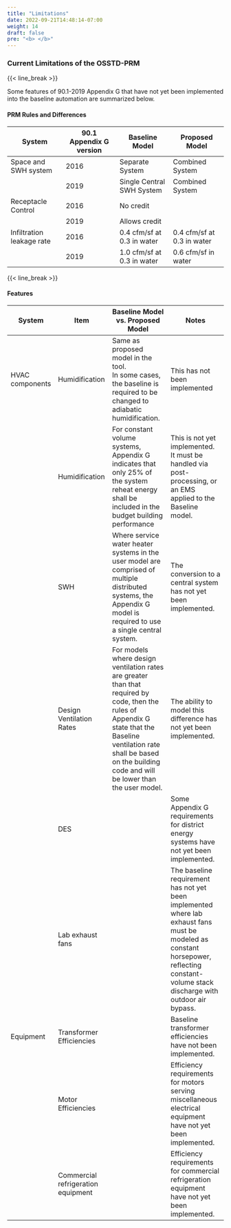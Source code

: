 ```yaml
---
title: "Limitations"
date: 2022-09-21T14:48:14-07:00
weight: 14
draft: false
pre: "<b> </b>"
---
```


### Current Limitations of the OSSTD-PRM

{{< line_break >}}

Some features of 90.1-2019 Appendix G that have not yet been implemented into the baseline automation are summarized below.

#### PRM Rules and Differences
| System      | 90.1 Appendix G version                         | Baseline Model       | Proposed Model                                    |
| ------------- | --------------------- | -------------------------- | ------------------------------------------------- |
| Space and SWH system | 2016             | Separate System    | Combined System            |
|           | 2019             | Single Central SWH System         | Combined System                            |
| Receptacle Control        | 2016 | No credit |  |
|            | 2019                     | Allows credit                |                                          |
| Infiltration leakage rate | 2016             | 0.4 cfm/sf at 0.3 in water    |  0.4 cfm/sf at 0.3 in water            |
|           | 2019             | 1.0 cfm/sf at 0.3 in water         | 0.6 cfm/sf in water |

{{< line_break >}}

#### Features
| System      | Item                        | Baseline Model vs. Proposed Model       | Notes                                    |
| ------------- | --------------------- | -------------------------- | ------------------------------------------------- |
| HVAC components | Humidification             |Same as proposed model in the tool. <br> In some cases, the baseline is required to be changed to adiabatic humidification. | This has not been implemented            |
|           |    Humidification          | For constant volume systems, Appendix G indicates that only 25% of the system reheat energy shall be included in the budget building performance         | This is not yet implemented. <br> It must be handled via post-processing, or an EMS applied to the Baseline model.|
| | SWH             |Where service water heater systems in the user model are comprised of multiple distributed systems, the Appendix G model is required to use a single central system.| The conversion to a central system has not yet been implemented.           |
| | Design Ventilation Rates             |For models where design ventilation rates are greater than that required by code, then the rules of Appendix G state that the Baseline ventilation rate shall be based on the building code and will be lower than the user model.| The ability to model this difference has not yet been implemented.       |
| |DES            |               | Some Appendix G requirements for district energy systems have not yet been implemented.     |
| |Lab exhaust fans            |               |The baseline requirement has not yet been implemented where lab exhaust fans must be modeled as constant horsepower, reflecting constant-volume stack discharge with outdoor air bypass.      |
|Equipment|Transformer Efficiencies         |               | Baseline transformer efficiencies have not been implemented.     |
||Motor Efficiencies         |               |  Efficiency requirements for motors serving miscellaneous electrical equipment have not yet been implemented.    |
||Commercial refrigeration equipment         |               | Efficiency requirements for commercial refrigeration equipment have not yet been implemented.     |
